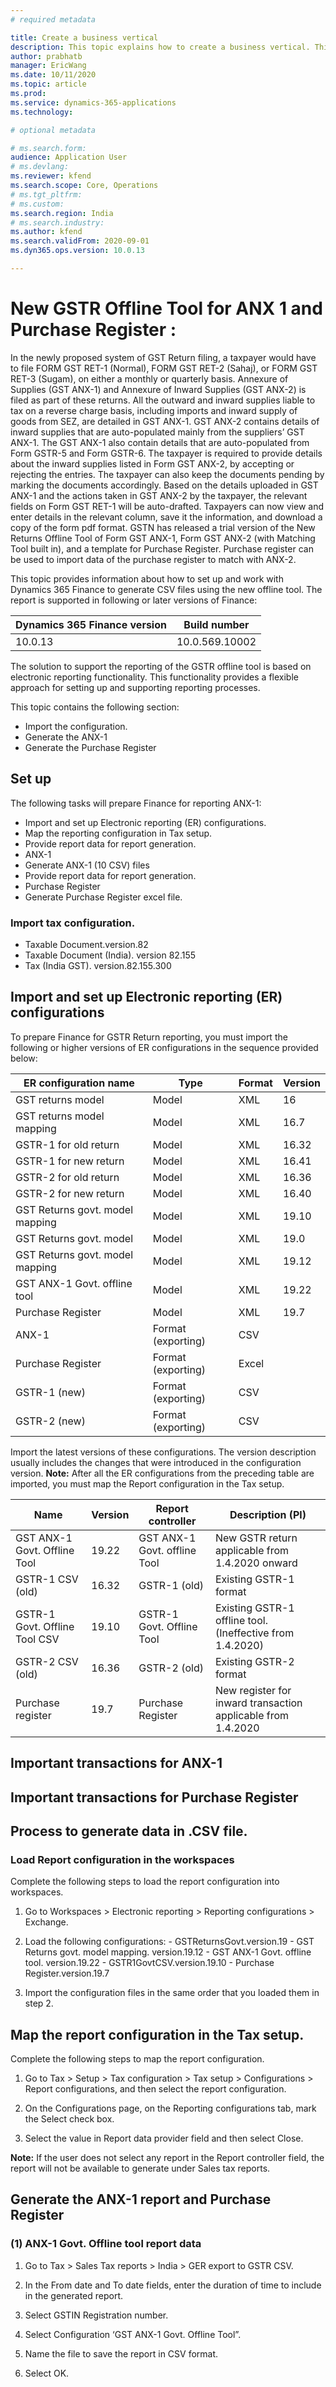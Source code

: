 ```yaml
---
# required metadata

title: Create a business vertical
description: This topic explains how to create a business vertical. This task is part of the master data setup that is required to make the India localization solution for Goods and Services Tax (GST) available.
author: prabhatb
manager: EricWang
ms.date: 10/11/2020
ms.topic: article
ms.prod: 
ms.service: dynamics-365-applications
ms.technology: 

# optional metadata

# ms.search.form: 
audience: Application User
# ms.devlang: 
ms.reviewer: kfend
ms.search.scope: Core, Operations
# ms.tgt_pltfrm: 
# ms.custom: 
ms.search.region: India
# ms.search.industry: 
ms.author: kfend
ms.search.validFrom: 2020-09-01
ms.dyn365.ops.version: 10.0.13

---
```


# New GSTR Offline Tool for ANX 1 and Purchase Register : 

In the newly proposed system of GST Return filing, a taxpayer would have to file FORM GST RET-1 (Normal), FORM GST RET-2 (Sahaj), or FORM GST RET-3 (Sugam), on either a monthly or quarterly basis. Annexure of Supplies (GST ANX-1) and Annexure of Inward Supplies (GST ANX-2) is filed as part of these returns.
All the outward and inward supplies liable to tax on a reverse charge basis, including imports and inward supply of goods from SEZ, are detailed in GST ANX-1. GST ANX-2 contains details of inward supplies that are auto-populated mainly from the suppliers’ GST ANX-1. The GST ANX-1 also contain details that are auto-populated from Form GSTR-5 and Form GSTR-6.
The taxpayer is required to provide details about the inward supplies listed in Form GST ANX-2, by accepting or rejecting the entries. The taxpayer can also keep the documents pending by marking the documents accordingly.
Based on the details uploaded in GST ANX-1 and the actions taken in GST ANX-2 by the taxpayer, the relevant fields on Form GST RET-1 will be auto-drafted. Taxpayers can now view and enter details in the relevant column, save it the information, and download a copy of the form pdf format.
GSTN has released a trial version of the New Returns Offline Tool of Form GST ANX-1, Form GST ANX-2 (with Matching Tool built in), and a template for Purchase Register. Purchase register  can be used to import data of the purchase register to match with ANX-2.
  
This topic provides information about how to set up and work with Dynamics 365 Finance to generate CSV files using the new offline tool. 
The report is supported in following or later versions of Finance:

|     Dynamics   365 Finance version    	|     Build   number    	|
|---------------------------------------	|-----------------------	|
|     10.0.13                           	|  10.0.569.10002       	|

The solution to support the reporting of the GSTR offline tool is based on electronic reporting functionality. This functionality provides a flexible approach for setting up and supporting reporting processes.

This topic contains the following section:

-	Import the configuration.
-	Generate the ANX-1 
-	Generate the Purchase Register

## Set up

The following tasks will prepare Finance for reporting ANX-1:
-	Import and set up Electronic reporting (ER) configurations.
-	Map the reporting configuration in Tax setup.
-	Provide report data for report generation.
  -	ANX-1
  -	Generate ANX-1 (10 CSV) files
-	Provide report data for report generation.
  -	Purchase Register 
  -	Generate Purchase Register excel file.

### Import tax configuration.

- Taxable Document.version.82
- Taxable Document (India). version 82.155
- Tax (India GST). version.82.155.300  

## Import and set up Electronic reporting (ER) configurations
To prepare Finance for GSTR Return reporting, you must import the following or higher versions of ER configurations in the sequence provided below:

|     ER configuration name              	|     Type                   	|     Format     	|     Version    	|
|----------------------------------------	|----------------------------	|----------------	|----------------	|
|     GST returns model                  	|     Model                  	|      XML       	|     16         	|
|     GST returns model mapping          	|     Model                  	|      XML       	|     16.7       	|
|     GSTR-1 for old return              	|     Model                  	|      XML       	|     16.32      	|
|     GSTR-1 for new return              	|     Model                  	|      XML       	|     16.41      	|
|     GSTR-2 for old return              	|     Model                  	|      XML       	|     16.36      	|
|     GSTR-2 for new return              	|     Model                  	|      XML       	|     16.40      	|
|     GST Returns govt. model mapping    	|     Model                  	|      XML       	|     19.10      	|
|     GST Returns govt. model            	|     Model                  	|      XML       	|     19.0       	|
|     GST Returns govt. model mapping    	|     Model                  	|      XML       	|     19.12      	|
|     GST ANX-1 Govt. offline tool       	|     Model                  	|      XML       	|     19.22      	|
|     Purchase Register                  	|     Model                  	|      XML       	|     19.7       	|
|     ANX-1                              	|     Format (exporting)     	|      CSV       	|                	|
|     Purchase Register                  	|     Format (exporting)     	|     Excel      	|                	|
|     GSTR-1 (new)                       	|     Format (exporting)     	|      CSV       	|                	|
|     GSTR-2 (new)                       	|     Format (exporting)     	|      CSV       	|                	|

Import the latest versions of these configurations. The version description usually includes the changes that were introduced in the configuration version.
**Note:** After all the ER configurations from the preceding table are imported, you must map the Report configuration in the Tax setup.

|     Name                             	|     Version    	|     Report controller               	|     Description (Pl)                                                 	|
|--------------------------------------	|----------------	|-------------------------------------	|----------------------------------------------------------------------	|
|     GST ANX-1 Govt. Offline Tool     	|     19.22      	|     GST ANX-1 Govt. offline Tool    	|     New GSTR return applicable from 1.4.2020 onward                  	|
|     GSTR-1 CSV (old)                 	|     16.32      	|     GSTR-1 (old)                    	|     Existing GSTR-1 format                                           	|
|     GSTR-1 Govt. Offline Tool CSV    	|     19.10      	|     GSTR-1 Govt. Offline Tool       	|     Existing GSTR-1 offline tool. (Ineffective from 1.4.2020)        	|
|     GSTR-2 CSV (old)                 	|     16.36      	|     GSTR-2 (old)                    	|     Existing GSTR-2 format                                           	|
|     Purchase register                	|     19.7       	|     Purchase Register               	|     New register for inward transaction applicable from 1.4.2020     	|

## Important transactions for ANX-1



## Important transactions for Purchase Register 


## Process to generate data in .CSV file. 
### Load Report configuration in the workspaces 
Complete the following steps to load the report configuration into workspaces. 
1.	Go to Workspaces > Electronic reporting > Reporting configurations > Exchange.
2.	 Load the following configurations:
    - GSTReturnsGovt.version.19
    -	GST Returns govt. model mapping. version.19.12
    -	GST ANX-1 Govt. offline tool. version.19.22
    -	GSTR1GovtCSV.version.19.10
    -	Purchase Register.version.19.7

3.	Import the configuration files in the same order that you loaded them in step 2.


## Map the report configuration in the Tax setup.
Complete the following steps to map the report configuration.
1. Go to Tax > Setup > Tax configuration > Tax setup > Configurations > Report configurations, and then select the report configuration. 
2. On the Configurations page, on the Reporting configurations tab, mark the Select check box.

3.	Select the value in Report data provider field and then select Close.

**Note:** If the user does not select any report in the Report controller field, the report will not be available to generate under Sales tax reports. 

## Generate the ANX-1 report and Purchase Register
### (1)	ANX-1 Govt. Offline tool report data 
1.	Go to Tax > Sales Tax reports > India > GER export to GSTR CSV.
2.	In the From date and To date fields, enter the duration of time to include in the generated report.
3.	Select GSTIN Registration number.
4.	Select Configuration ‘GST ANX-1 Govt. Offline Tool”. 
5.	Name the file to save the report in CSV format.  


6.	Select OK.
